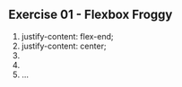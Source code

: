 ## Exercise 01 - Flexbox Froggy

1. justify-content: flex-end;
2. justify-content: center;
3.
4.
5. ...

